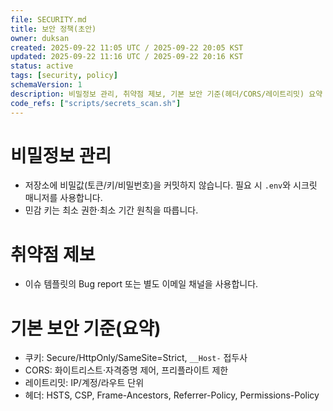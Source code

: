 ```yaml
---
file: SECURITY.md
title: 보안 정책(초안)
owner: duksan
created: 2025-09-22 11:05 UTC / 2025-09-22 20:05 KST
updated: 2025-09-22 11:16 UTC / 2025-09-22 20:16 KST
status: active
tags: [security, policy]
schemaVersion: 1
description: 비밀정보 관리, 취약점 제보, 기본 보안 기준(헤더/CORS/레이트리밋) 요약 초안
code_refs: ["scripts/secrets_scan.sh"]
---
```


# 비밀정보 관리
- 저장소에 비밀값(토큰/키/비밀번호)을 커밋하지 않습니다. 필요 시 `.env`와 시크릿 매니저를 사용합니다.
- 민감 키는 최소 권한·최소 기간 원칙을 따릅니다.

# 취약점 제보
- 이슈 템플릿의 Bug report 또는 별도 이메일 채널을 사용합니다.

# 기본 보안 기준(요약)
- 쿠키: Secure/HttpOnly/SameSite=Strict, `__Host-` 접두사
- CORS: 화이트리스트·자격증명 제어, 프리플라이트 제한
- 레이트리밋: IP/계정/라우트 단위
- 헤더: HSTS, CSP, Frame-Ancestors, Referrer-Policy, Permissions-Policy

